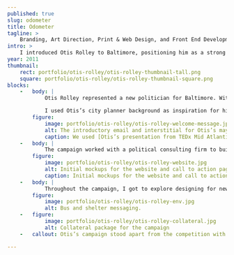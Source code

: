 ```yaml
---
published: true
slug: odometer
title: Odometer
tagline: >
    Branding, Art Direction, Print & Web Design, and Front End Development
intro: >
    I introduced Otis Rolley to Baltimore, positioning him as a strong candidate with the plan and skills to move Baltimore forward.
year: 2011
thumbnail:
    rect: portfolio/otis-rolley/otis-rolley-thumbnail-tall.png
    square: portfolio/otis-rolley/otis-rolley-thumbnail-square.png
blocks:
    -   body: |
            Otis Rolley represented a new politician for Baltimore. Without the political baggage of other elected officials, Otis’s platform focused on job creation & economic growth, improving education, increasing neighborhood safety, neighborhood revitalization, and rebuilding government.

            I used Otis’s city planner background as inspiration for his branding, giving a nod to the Ravens fans by tweaking the typical blueprint color towards purple. Otis’s typeface was geometric, strong, and read well at all scales.
        figure:
            image: portfolio/otis-rolley/otis-rolley-welcome-message.jpg
            alt: The introductory email and interstitial for Otis’s mayoral campaign
            caption: We used [Otis’s presentation from TEDx Mid Atlantic](https://www.youtube.com/watch?v=rfka3clhZLU) as a way to introduce Otis and his policies.
    -   body: |
            The campaign worked with a political consulting firm to build the first iteration of the website, but it lacked the attention and impact needed to stand out. I created a flexible design system for the main website, and individual issue landing pages.
        figure:
            image: portfolio/otis-rolley/otis-rolley-website.jpg
            alt: Initial mockups for the website and call to action page.
            caption: Initial mockups for the website and call to action page.
    -   body: |
            Throughout the campaign, I got to explore designing for new environments. Whether buses & bus stops, building signage & billboards, or traditional collateral packages, we touched on every medium.
        figure:
            image: portfolio/otis-rolley/otis-rolley-env.jpg
            alt: Bus and shelter messaging.
    -   figure:
            image: portfolio/otis-rolley/otis-rolley-collateral.jpg
            alt: Collateral package for the campaign
    -   callout: Otis’s campaign stood apart from the competition with a design platform that reinforced his plans for improving Baltimore’s&nbsp;future.

---
```

